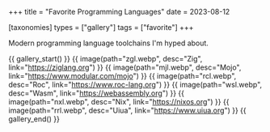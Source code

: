 +++
title = "Favorite Programming Languages"
date = 2023-08-12

[taxonomies]
types = ["gallery"]
tags = ["favorite"]
+++

Modern programming language toolchains I'm hyped about.

<!-- more -->

{{ gallery_start() }}
{{ image(path="zgl.webp", desc="Zig", link="https://ziglang.org") }}
{{ image(path="mjl.webp", desc="Mojo", link="https://www.modular.com/mojo") }}
{{ image(path="rcl.webp", desc="Roc", link="https://www.roc-lang.org") }}
{{ image(path="wsl.webp", desc="Wasm", link="https://webassembly.org") }}
{{ image(path="nxl.webp", desc="Nix", link="https://nixos.org") }}
{{ image(path="rrl.webp", desc="Uiua", link="https://www.uiua.org") }}
{{ gallery_end() }}
